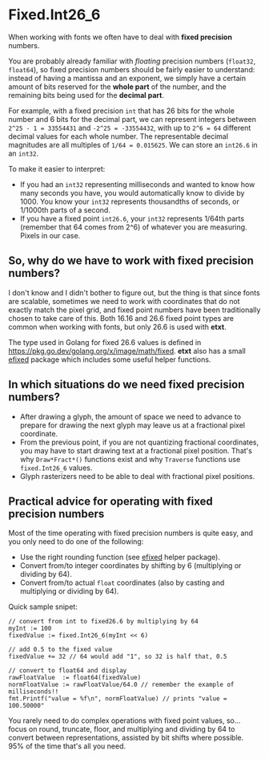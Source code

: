 # Fixed.Int26_6
When working with fonts we often have to deal with **fixed precision** numbers.

You are probably already familiar with *floating* precision numbers (`float32`, `float64`), so fixed precision numbers should be fairly easier to understand: instead of having a mantissa and an exponent, we simply have a certain amount of bits reserved for the **whole part** of the number, and the remaining bits being used for the **decimal part**.

For example, with a fixed precision `int` that has 26 bits for the whole number and 6 bits for the decimal part, we can represent integers between `2^25 - 1 = 33554431` and `-2^25 = -33554432`, with up to `2^6 = 64` different decimal values for each whole number. The representable decimal magnitudes are all multiples of `1/64 = 0.015625`. We can store an `int26.6` in an `int32`.

To make it easier to interpret:
- If you had an `int32` representing milliseconds and wanted to know how many seconds you have, you would automatically know to divide by 1000. You know your `int32` represents thousandths of seconds, or 1/1000th parts of a second.
- If you have a fixed point `int26.6`, your `int32` represents 1/64th parts (remember that 64 comes from 2^6) of whatever you are measuring. Pixels in our case.

## So, why do we have to work with fixed precision numbers?
I don't know and I didn't bother to figure out, but the thing is that since fonts are scalable, sometimes we need to work with coordinates that do not exactly match the pixel grid, and fixed point numbers have been traditionally chosen to take care of this. Both 16.16 and 26.6 fixed point types are common when working with fonts, but only 26.6 is used with **etxt**.

The type used in Golang for fixed 26.6 values is defined in https://pkg.go.dev/golang.org/x/image/math/fixed. **etxt** also has a small [efixed](https://pkg.go.dev/github.com/tinne26/etxt/efixed) package which includes some useful helper functions.

## In which situations do we need fixed precision numbers?
- After drawing a glyph, the amount of space we need to advance to prepare for drawing the next glyph may leave us at a fractional pixel coordinate.
- From the previous point, if you are not quantizing fractional coordinates, you may have to start drawing text at a fractional pixel position. That's why `Draw*Fract*()` functions exist and why `Traverse` functions use `fixed.Int26_6` values.
- Glyph rasterizers need to be able to deal with fractional pixel positions.

## Practical advice for operating with fixed precision numbers
Most of the time operating with fixed precision numbers is quite easy, and you only need to do one of the following:
- Use the right rounding function (see [efixed](https://pkg.go.dev/github.com/tinne26/etxt/efixed) helper package).
- Convert from/to integer coordinates by shifting by 6 (multiplying or dividing by 64).
- Convert from/to actual `float` coordinates (also by casting and multiplying or dividing by 64).

Quick sample snipet:
```Golang
// convert from int to fixed26.6 by multiplying by 64
myInt := 100
fixedValue := fixed.Int26_6(myInt << 6)

// add 0.5 to the fixed value
fixedValue += 32 // 64 would add "1", so 32 is half that, 0.5

// convert to float64 and display
rawFloatValue  := float64(fixedValue)
normFloatValue := rawFloatValue/64.0 // remember the example of milliseconds!!
fmt.Printf("value = %f\n", normFloatValue) // prints "value = 100.50000"
```

You rarely need to do complex operations with fixed point values, so... focus on round, truncate, floor, and multiplying and dividing by 64 to convert between representations, assisted by bit shifts where possible. 95% of the time that's all you need.
